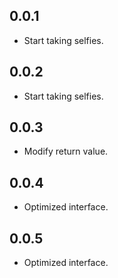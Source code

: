 ## 0.0.1

* Start taking selfies.

## 0.0.2

* Start taking selfies.

## 0.0.3

* Modify return value.

## 0.0.4

* Optimized interface.

## 0.0.5

* Optimized interface.